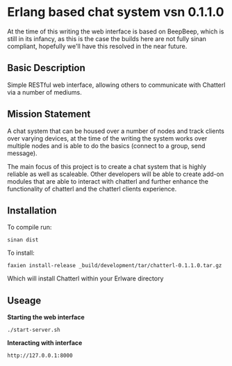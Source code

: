 <h1>Erlang based chat system vsn 0.1.1.0</h1>

At the time of this writing the web interface is based on BeepBeep, which is still in its infancy, as this is the case the builds here are not fully sinan compliant, hopefully we'll have this resolved in the near future.

<h2>Basic Description</h2>
Simple RESTful web interface, allowing others to communicate with Chatterl via a number of mediums.

<h2>Mission Statement</h2>
A chat system that can be housed over a number of nodes and track clients over varying devices, at the time of the writing the system works over multiple nodes and is able to do the basics (connect to a group, send message). 

The main focus of this project is to create a chat system that is highly reliable as well as scaleable. Other developers will be able to create add-on modules that are able to interact with chatterl and further enhance the functionality of chatterl and the chatterl clients experience.

<h2>Installation</h2>
<p>To compile run:
<pre><code>sinan dist</code></pre>

To install:
<pre><code>faxien install-release _build/development/tar/chatterl-0.1.1.0.tar.gz</code></pre>
Which will install Chatterl within your Erlware directory</p>

<h2>Useage</h2>
<b>Starting the web interface</b>
<pre><code>./start-server.sh</code></pre>

<b>Interacting with interface</b>
<pre><code>http://127.0.0.1:8000</code></pre>
